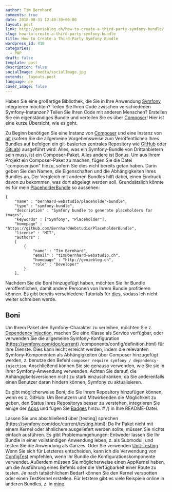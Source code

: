 ```yaml
---
author: Tim Bernhard
comments: true
date: 2018-08-31 12:40:39+00:00
layout: post
link: http://genieblog.ch/how-to-create-a-third-party-symfony-bundle/
slug: how-to-create-a-third-party-symfony-bundle
title: How to Create a Third-Party Symfony Bundle
wordpress_id: 418
categories:
  - PHP
draft: false
template: post
description: false
socialImage: /media/socialImage.jpg
extends: _layouts.post
language: de
cover_image: false
---
```


Haben Sie eine großartige Bibliothek, die Sie in Ihre Anwendung [Symfony](https://symfony.com) integrieren möchten? Teilen Sie Ihren Code zwischen verschiedenen Symfony-Instanzen? Teilen Sie Ihren Code mit anderen Menschen? Erstellen Sie ein eigenständiges Bundle und verteilen Sie es über [Composer](https://getcomposer.org)! Hier ist eine kurze Übersicht, wie es geht.

Zu Beginn benötigen Sie eine Instanz von [Composer](https://getcomposer.org) und eine Instanz von [git](https://git-scm.com) (sofern Sie die allgemeine Vorgehensweise zum Veröffentlichen Ihres Bundles auf befolgen ein git-basiertes zentrales Repository wie [GitHub](https://github.com/bernhardWebstudio/) oder [GitLab](https://gitlab.com)) ausgeführt wird. Alles, was ein Symfony-Bundle von Drittanbietern sein muss, ist ein Composer-Paket. Alles andere ist Bonus. Um aus Ihrem Projekt ein Composer-Paket zu machen, fügen Sie die Datei "composer.json" hinzu, sofern Sie dies nicht bereits getan haben. Darin geben Sie den Namen, die Eigenschaften und die Abhängigkeiten Ihres Bundles an. Der Vergleich mit anderen Bundles hilft dabei, einen Eindruck davon zu bekommen, was dort abgelegt werden soll.
Grundsätzlich könnte es für mein [PlaceholderBundle](https://github.com/BernhardWebstudio/PlaceholderBundle/blob/master/composer.json) so aussehen:


    
    {
        "name" : "bernhard-webstudio/placeholder-bundle",
        "type" : "symfony-bundle",
        "description" : "Symfony bundle to generate placeholders for images",
        "keywords" : ["Symfony", "Placeholder"],
        "homepage" : "https://github.com/BernhardWebstudio/PlaceholderBundle",
        "license" : "MIT",
        "authors" :
        [
            {
                "name" : "Tim Bernhard",
                "email" : "tim@bernhard-webstudio.ch",
                "homepage" : "http://genieblog.ch",
                "role" : "Developer"
            }
        ],


Nachdem Sie die Boni hinzugefügt haben, möchten Sie Ihr Bundle veröffentlichen, damit andere Personen von Ihrem Bundle profitieren können. Es gibt bereits verschiedene Tutorials für [dies](https://blog.jgrossi.com/2013/creating-your-first-composer-packagist-package/), sodass ich nicht weiter schreiben werde. 



## Boni



Um Ihrem Paket den Symfony-Charakter zu verleihen, möchten Sie z. [Dependency Injection](https://symfony.com/doc/current/components/dependency_injection.html), machen Sie eine Klasse als Service verfügbar, oder verwenden Sie die allgemeine Symfony-Konfiguration (https://symfony.com/doc/current) /components/config/definition.html) für Ihre Dienste. Dies kann leicht erreicht werden, indem die relevanten Symfony-Komponenten als Abhängigkeiten über Composer hinzugefügt werden, z. benutze den Befehl `composer require symfony / dependency-injection`. Anschließend können Sie sie genauso verwenden, wie Sie sie in Ihrer Symfony-Anwendung verwenden. Achten Sie darauf, die Abhängigkeitsversionen nicht zu stark einzuschränken, da Sie anderenfalls einen Benutzer daran hindern können, Symfony zu aktualisieren.

Es gibt möglicherweise Boni, die Sie Ihrem Repository hinzufügen können, wenn es z. GitHub: Um Benutzern und Mitwirkenden die Möglichkeit zu geben, den Status Ihres Repositorys besser zu verstehen, integrieren Sie einige der [Apps](https://github.com/marketplace) und fügen Sie [Badges](https://shields.io/) hinzu. # /) in Ihre README-Datei.

Lassen Sie uns abschließend über [testing] sprechen (https://symfony.com/doc/current/testing.html): Da Ihr Paket nicht mit einem Kernel oder ähnlichem ausgeliefert werden sollte, müssen Sie nichts einfach ausführen. Es gibt Problemumgehungen: Entweder lassen Sie Ihr Bundle in einer vollständigen Anwendung leben, z. als Submodul, und testen Sie die Anwendung als Ganzes. Oder Sie verwenden [Unit-Testing](https://symfony.com/doc/current/create_framework/unit_testing.html). Wenn Sie sich für Letzteres entscheiden, kann ich die Verwendung von [ConfigTest](https://github.com/SymfonyTest/SymfonyConfigTest) empfehlen, wenn Ihr Bundle die Konfigurationskomponente verwendet. Außerdem müssen Sie möglicherweise einen AppKernel haben, um die Ausführung eines Befehls oder die Verfügbarkeit einer Route zu testen. Je nach tatsächlichem Bedarf können Sie den Kernel verspotten oder einen TestKernel erstellen. Für letztere gibt es viele Beispiele online in anderen Bundles, z. in [mine](https://github.com/BernhardWebstudio/PlaceholderBundle/blob/master/Tests/AppKernel.php).
